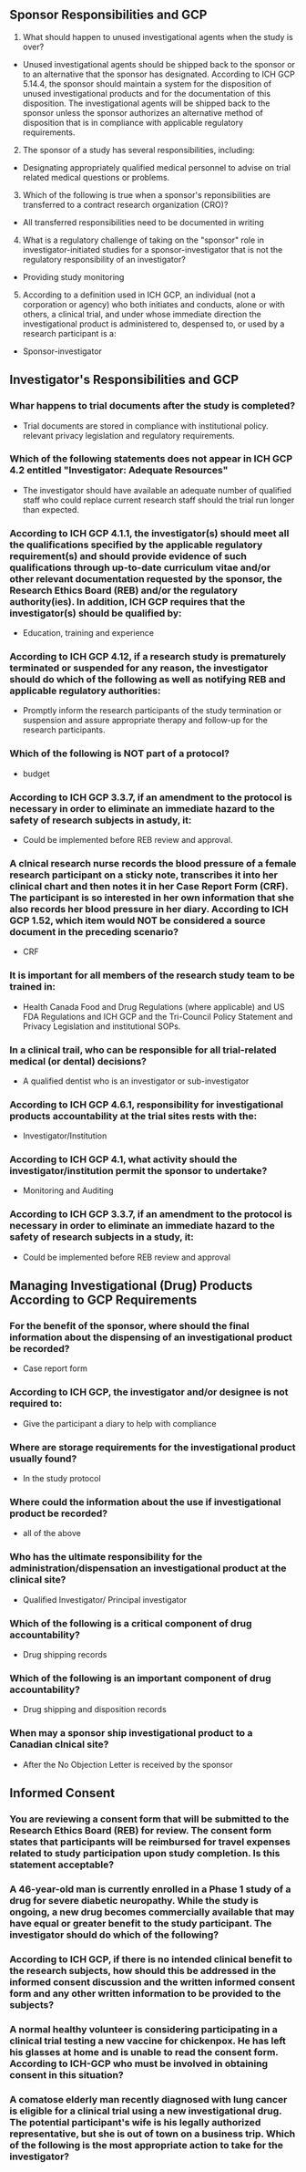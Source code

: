 ## Sponsor Responsibilities and GCP
1. What should happen to unused investigational agents when the study is over?
- Unused investigational agents should be shipped back to the sponsor or to an alternative that the sponsor has designated. According to ICH GCP 5.14.4, the sponsor should maintain a system for the disposition of unused investigational products and for the documentation of this disposition. The investigational agents will be shipped back to the sponsor unless the sponsor authorizes an alternative method of disposition that is in compliance with applicable regulatory requirements.

2. The sponsor of a study has several responsibilities, including:
- Designating appropriately qualified medical personnel to advise on trial related medical questions or problems.

3. Which of the following is true when a sponsor's reponsibilities are transferred to a contract research organization (CRO)?
- All transferred responsibilities need to be documented in writing

4. What is a regulatory challenge of taking on the "sponsor" role in investigator-initiated studies for a sponsor-investigator that is not the regulatory responsibility of an investigator?
- Providing study monitoring

5. According to a definition used in ICH GCP, an individual (not a corporation or agency) who both initiates and conducts, alone or with others, a clinical trial, and under whose immediate direction the investigational product is administered to, despensed to, or used by a research participant is a:
- Sponsor-investigator

## Investigator's Responsibilities and GCP

### Whar happens to trial documents after the study is completed?
- Trial documents are stored in compliance with institutional policy. relevant privacy legislation and regulatory requirements.

### Which of the following statements does not appear in ICH GCP 4.2 entitled "Investigator: Adequate Resources"
- The investigator should have available an adequate number of qualified staff who could replace current research staff should the trial run longer than expected.

### According to ICH GCP 4.1.1, the investigator(s) should meet all the qualifications specified by the applicable regulatory requirement(s) and should provide evidence of such qualifications through up-to-date curriculum vitae and/or other relevant documentation requested by the sponsor, the Research Ethics Board (REB) and/or the regulatory authority(ies). In addition, ICH GCP requires that the investigator(s) should be qualified by:
- Education, training and experience

### According to ICH GCP 4.12, if a research study is prematurely terminated or suspended for any reason, the investigator should do which of the following as well as notifying REB and applicable regulatory authorities:
- Promptly inform the research participants of the study termination or suspension and assure appropriate therapy and follow-up for the research participants.

### Which of the following is NOT part of a protocol?
- budget

### According to ICH GCP 3.3.7, if an amendment to the protocol is necessary in order to eliminate an immediate hazard to the safety of research subjects in astudy, it:
- Could be implemented before REB review and approval.

### A clnical research nurse records the blood pressure of a female research participant on a sticky note, transcribes it into her clinical chart and then notes it in her Case Report Form (CRF). The participant is so interested in her own information that she also records her blood pressure in her diary. According to ICH GCP 1.52, which item would NOT be considered a source document in the preceding scenario?
- CRF


### It is important for all members of the research study team to be trained in:
- Health Canada Food and Drug Regulations (where applicable) and US FDA Regulations and ICH GCP and the Tri-Council Policy Statement and Privacy Legislation and institutional SOPs.

### In a clinical trail, who can be responsible for all trial-related medical (or dental) decisions?
- A qualified dentist who is an investigator or sub-investigator

### According to ICH GCP 4.6.1, responsibility for investigational products accountability at the trial sites rests with the:
- Investigator/Institution


### According to ICH GCP 4.1, what activity should the investigator/institution permit the sponsor to undertake?
- Monitoring and Auditing

### According to ICH GCP 3.3.7, if an amendment to the protocol is necessary in order to eliminate an immediate hazard to the safety of research subjects in a study, it:
- Could be implemented before REB review and approval



## Managing Investigational (Drug) Products According to GCP Requirements

### For the benefit of the sponsor, where should the final information about the dispensing of an investigational product be recorded?
- Case report form

### According to ICH GCP, the investigator and/or designee is not required to:
- Give the participant a diary to help with compliance

### Where are storage requirements for the investigational product usually found?
- In the study protocol

### Where could the information about the use if investigational product be recorded?
- all of the above


### Who has the ultimate responsibility for the administration/dispensation an investigational product at the clinical site?
- Qualified Investigator/ Principal investigator

### Which of the following is a critical component of drug accountability?
- Drug shipping records

### Which of the following is an important component of drug accountability?
- Drug shipping and disposition records

### When may a sponsor ship investigational product to a Canadian clnical site?
- After the No Objection Letter is received by the sponsor



## Informed Consent

### You are reviewing a consent form that will be submitted to the Research Ethics Board (REB) for review. The consent form states that participants will be reimbursed for travel expenses related to study participation upon study completion. Is this statement acceptable?


### A 46-year-old man is currently enrolled in a Phase 1 study of a drug for severe diabetic neuropathy. While the study is ongoing, a new drug becomes commercially available that may have equal or greater benefit to the study participant. The investigator should do which of the following?


### According to ICH GCP, if there is no intended clinical benefit to the research subjects, how should this be addressed in the informed consent discussion and the written informed consent form and any other written information to be provided to the subjects?


### A normal healthy volunteer is considering participating in a clinical trial testing a new vaccine for chickenpox. He has left his glasses at home and is unable to read the consent form. According to ICH-GCP who must be involved in obtaining consent in this situation?


### A comatose elderly man recently diagnosed with lung cancer is eligible for a clinical trial using a new investigational drug. The potential participant's wife is his legally authorized representative, but she is out of town on a business trip. Which of the following is the most appropriate action to take for the investigator?



